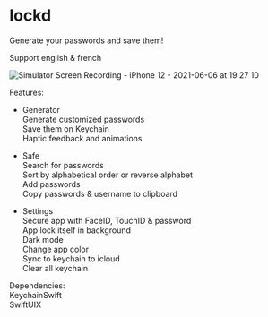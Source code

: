 # lockd
Generate your passwords and save them!  

Support english & french
 
![Simulator Screen Recording - iPhone 12 - 2021-06-06 at 19 27 10](https://user-images.githubusercontent.com/61360545/120934117-516c2700-c6fd-11eb-8890-acaea44d61d5.gif)

Features:  

- Generator  
Generate customized passwords  
Save them on Keychain  
Haptic feedback and animations  

- Safe  
Search for passwords  
Sort by alphabetical order or reverse alphabet   
Add passwords  
Copy passwords & username to clipboard  

- Settings  
Secure app with FaceID, TouchID & password  
App lock itself in background   
Dark mode  
Change app color  
Sync to keychain to icloud  
Clear all keychain  

Dependencies:  
KeychainSwift  
SwiftUIX  
